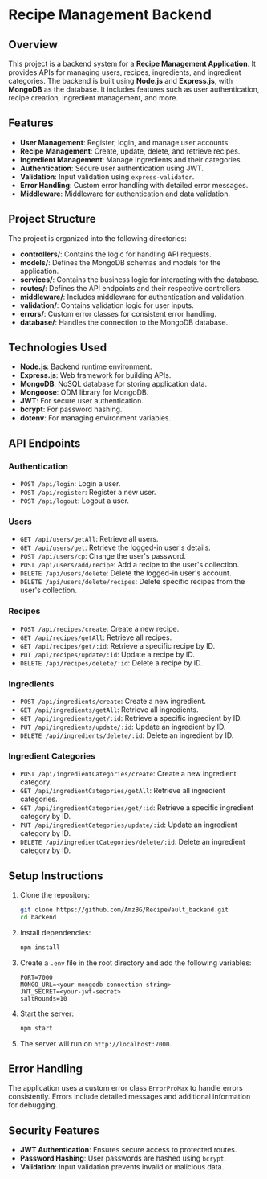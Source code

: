 # Recipe Management Backend

## Overview

This project is a backend system for a **Recipe Management Application**. It provides APIs for managing users, recipes, ingredients, and ingredient categories. The backend is built using **Node.js** and **Express.js**, with **MongoDB** as the database. It includes features such as user authentication, recipe creation, ingredient management, and more.

## Features

- **User Management**: Register, login, and manage user accounts.
- **Recipe Management**: Create, update, delete, and retrieve recipes.
- **Ingredient Management**: Manage ingredients and their categories.
- **Authentication**: Secure user authentication using JWT.
- **Validation**: Input validation using `express-validator`.
- **Error Handling**: Custom error handling with detailed error messages.
- **Middleware**: Middleware for authentication and data validation.

## Project Structure

The project is organized into the following directories:

- **controllers/**: Contains the logic for handling API requests.
- **models/**: Defines the MongoDB schemas and models for the application.
- **services/**: Contains the business logic for interacting with the database.
- **routes/**: Defines the API endpoints and their respective controllers.
- **middleware/**: Includes middleware for authentication and validation.
- **validation/**: Contains validation logic for user inputs.
- **errors/**: Custom error classes for consistent error handling.
- **database/**: Handles the connection to the MongoDB database.

## Technologies Used

- **Node.js**: Backend runtime environment.
- **Express.js**: Web framework for building APIs.
- **MongoDB**: NoSQL database for storing application data.
- **Mongoose**: ODM library for MongoDB.
- **JWT**: For secure user authentication.
- **bcrypt**: For password hashing.
- **dotenv**: For managing environment variables.

## API Endpoints

### Authentication
- `POST /api/login`: Login a user.
- `POST /api/register`: Register a new user.
- `POST /api/logout`: Logout a user.

### Users
- `GET /api/users/getAll`: Retrieve all users.
- `GET /api/users/get`: Retrieve the logged-in user's details.
- `POST /api/users/cp`: Change the user's password.
- `POST /api/users/add/recipe`: Add a recipe to the user's collection.
- `DELETE /api/users/delete`: Delete the logged-in user's account.
- `DELETE /api/users/delete/recipes`: Delete specific recipes from the user's collection.

### Recipes
- `POST /api/recipes/create`: Create a new recipe.
- `GET /api/recipes/getAll`: Retrieve all recipes.
- `GET /api/recipes/get/:id`: Retrieve a specific recipe by ID.
- `PUT /api/recipes/update/:id`: Update a recipe by ID.
- `DELETE /api/recipes/delete/:id`: Delete a recipe by ID.

### Ingredients
- `POST /api/ingredients/create`: Create a new ingredient.
- `GET /api/ingredients/getAll`: Retrieve all ingredients.
- `GET /api/ingredients/get/:id`: Retrieve a specific ingredient by ID.
- `PUT /api/ingredients/update/:id`: Update an ingredient by ID.
- `DELETE /api/ingredients/delete/:id`: Delete an ingredient by ID.

### Ingredient Categories
- `POST /api/ingredientCategories/create`: Create a new ingredient category.
- `GET /api/ingredientCategories/getAll`: Retrieve all ingredient categories.
- `GET /api/ingredientCategories/get/:id`: Retrieve a specific ingredient category by ID.
- `PUT /api/ingredientCategories/update/:id`: Update an ingredient category by ID.
- `DELETE /api/ingredientCategories/delete/:id`: Delete an ingredient category by ID.

## Setup Instructions

1. Clone the repository:
   ```bash
   git clone https://github.com/AmzBG/RecipeVault_backend.git
   cd backend
   ```

2. Install dependencies:
   ```bash
   npm install
   ```

3. Create a `.env` file in the root directory and add the following variables:
   ```env
   PORT=7000
   MONGO_URL=<your-mongodb-connection-string>
   JWT_SECRET=<your-jwt-secret>
   saltRounds=10
   ```

4. Start the server:
   ```bash
   npm start
   ```

5. The server will run on `http://localhost:7000`.

## Error Handling

The application uses a custom error class `ErrorProMax` to handle errors consistently. Errors include detailed messages and additional information for debugging.

## Security Features

- **JWT Authentication**: Ensures secure access to protected routes.
- **Password Hashing**: User passwords are hashed using `bcrypt`.
- **Validation**: Input validation prevents invalid or malicious data.